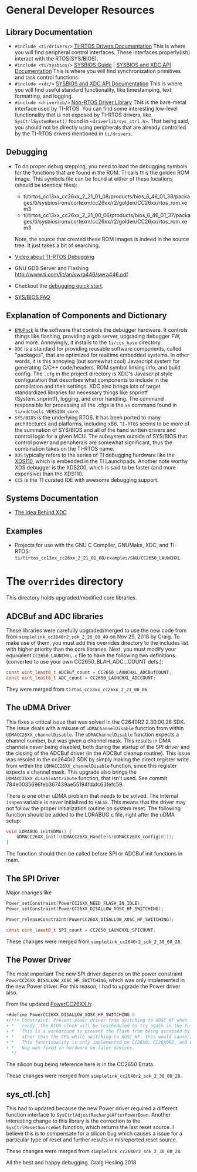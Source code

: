 # General Developer Resources

## Library Documentation
* `#include <ti/drivers/>` [TI-RTOS Drivers Documentation][TIRTOSDriversDoc]
  This is where you will find peripheral control interfaces.
  These interfaces properly(ish) interact with the RTOS(SYS/BIOS).
* `#include <ti/sysbios/>` [SYSBIOS Guide][SYSBIOSGuideDoc] | [SYSBIOS and XDC API Documentation][SYSBIOSandXDCDoc]
  This is where you will find synchronization primitives and task control functions.
* `#include <xdc/>` [SYSBIOS and XDC API Documentation][SYSBIOSandXDCDoc]
  This is where you will find useful standard functionality, like timestamping,
  text formatting, and logging.
* `#include <driverlib/>` [Non-RTOS Driver Library][CC26XXWareDoc]
  This is the bare-metal interface used by TI-RTOS. You can find some
  interesting low-level functionality that is not exposed by TI-RTOS drivers,
  like `SysCtrlSystemReset()` found in `<driverlib/sys_ctrl.h>`.
  That being said, you should not be directly using peripherals that are
  already controlled by the TI-RTOS drivers mentioned in `ti/drivers`.

## Debugging
* To do proper debug stepping, you need to load the debugging symbols for the
  functions that are found in the ROM. TI calls this the golden ROM image.
  This symbols file can be found at either of these locations
  (should be identical files):
  - ti/tirtos_cc13xx_cc26xx_2_21_01_08/products/bios_6_46_01_38/packages/ti/sysbios/rom/cortexm/cc26xx/r2/golden/CC26xx/rtos_rom.xem3
  - ti/tirtos_cc13xx_cc26xx_2_21_00_06/products/bios_6_46_01_37/packages/ti/sysbios/rom/cortexm/cc26xx/r2/golden/CC26xx/rtos_rom.xem3

  Note, the source that created these ROM images is indeed in the source tree.
  It just takes a bit of searching.
* [Video about TI-RTOS Debugging](https://training.ti.com/debugging-common-application-issues-ti-rtos?cu=1127843)
* GNU GDB Server and Flashing http://www.ti.com/lit/an/swra446/swra446.pdf
* Checkout the [debugging quick start][DebuggingQuickStart].
* [SYS/BIOS FAQ](http://processors.wiki.ti.com/index.php/SYS/BIOS_FAQs#4_Exception_Dump_Decoding_Using_the_CCS_Register_View)

## Explanation of Components and Dictionary
* [`EMUPack`][EMUPackDownload] is the software that controls the debugger
  hardware. It controls things like flashing, providing a gdb server,
  upgrading debugger FW, and more.
  Annoyingly, it installs to the `ti/ccs_base` directory.
* `XDC` is a standard for providing reusable software components,
  called "packages", that are optimized for realtime embedded systems.
  In other words, it is this annoying (but somewhat cool) Javascript system
  for generating C/C++ code/headers, ROM symbol linking info, and build config.
  The `.cfg` in the project directory is XDC's Javascript style configuration
  that describes what components to include in the compilation and their
  settings.
  XDC also brings lots of target standardized libraries for necessary things
  like snprintf (System_snprintf), logging, and error handling.
  The command responsible for processing all the .cfgs is the `xs` command
  found in `ti/xdctools_VERSION_core`.
* `SYS/BIOS` is the underlying RTOS. It has been ported to many architectures
  and platforms, including x86. `TI-RTOS` seems to be more of the summation of SYS/BIOS and
  all of the hand written drivers and control logic for a given MCU.
  The subsystem outside of SYS/BIOS that control power and peripherals are
  somewhat significant, thus the combination takes on the TI-RTOS name.
* `XDS` typically refers to the series of TI debugging hardware like the [XDS110][XDS110DebugProbeManual], which is embedded in the TI Launchpads.
  Another note worthy XDS debugger is the XDS200, which is said to be faster
  (and more expensive) than the XDS110.
* `CCS` is the TI curated IDE with awesome debugging support.

## Systems Documentation
* [The Idea Behind XDC](http://rtsc.eclipse.org/mediawiki-tip/images/1/12/XDCtools_Getting_Started_Guide.pdf)

## Examples
* Projects for use with the GNU C Compiler, GNUMake, XDC, and TI-RTOS:
  `ti/tirtos_cc13xx_cc26xx_2_21_01_08/examples/GNU/CC2650_LAUNCHXL`.

# The `overrides` directory
This directory holds upgraded/modified core libraries.

## ADCBuf and ADC libraries
These libraries were carefully upgraded/merged to use the new code from from `simplelink_cc2640r2_sdk_2_20_00_49` on Nov 29, 2018 by Craig.
To make use of them, you must add this overrides directory to the includes list with higher priority than the core libraries. Next, you must modify your equivalent `CC2650_LAUNCHXL.c` file to have the following two definitions (converted to use your own CC2650_BLAH_ADC...COUNT defs.):
```C
const uint_least8_t ADCBuf_count = CC2650_LAUNCHXL_ADCBufCOUNT;
const uint_least8_t ADC_count = CC2650_LAUNCHXL_ADCCOUNT;
```
They were merged from `tirtos_cc13xx_cc26xx_2_21_00_06`.

## The uDMA Driver
This fixes a critical issue that was solved in the C2640R2 2.30.00.28 SDK.
The issue deals with a misuse of `uDMAChannelDisable` function
from within `UDMACC26XX_channelDisable`. The `uDMAChannelDisable` function
expects a channel number, but was given a channel mask. This results in
DMA channels never being disabled, both during the startup of the SPI driver
and the closing of the ADCBuf driver (in the ADCBuf cleanup routine).
This issue was resoled in the cc2640r2 SDK by simply making the direct register
write from within the `UDMACC26XX_channelDisable` function, since this register
expects a channel mask.
This upgrade also brings the `UDMACC26XX_disableAttribute` function, that isn't used.
See commit 784e0035696feb367439ae55194fdafc63fefc59.

There is one other uDMA problem that needs to be solved.
The internal `isOpen` variable is never initialized to `FALSE`.
This means that the driver may not follow the proper initialization
routine on system reset.
The following function should be added to the LORABUG.c file, right after
the uDMA setup:
```C
void LORABUG_initUDMA() {
    UDMACC26XX_init((UDMACC26XX_Handle)&(UDMACC26XX_config[0]));
}
```
The function should then be called before SPI or ADCBuf init functions in main.

## The SPI Driver

Major changes like
```C
Power_setConstraint(PowerCC26XX_NEED_FLASH_IN_IDLE);
Power_setConstraint(PowerCC26XX_DISALLOW_XOSC_HF_SWITCHING);
```
```C
Power_releaseConstraint(PowerCC26XX_DISALLOW_XOSC_HF_SWITCHING);
```

```C
const uint_least8_t SPI_count = CC2650_LAUNCHXL_SPICOUNT;
```

These changes were merged from `simplelink_cc2640r2_sdk_2_30_00_28`.

## The Power Driver
The most important
The new SPI driver depends on the power constraint
`PowerCC26XX_DISALLOW_XOSC_HF_SWITCHING`, which was only implemented
in the new Power driver. For this reason, I had to upgrade the Power driver
also.

From the updated [PowerCC26XX.h](overrides/ti/drivers/power/PowerCC26XX.h):
```C
+#define PowerCC26XX_DISALLOW_XOSC_HF_SWITCHING 6
+/*!< Constraint: Prevent power driver from switching to XOSC_HF when the crystal is
+ *   ready. The RTOS clock will be rescheduled to try again in the future.
+ *   This is a workaround to prevent the flash from being accessed by a bus master
+ *   other than the CPU while switching to XOSC_HF. This would cause a bus stall.
+ *   This functionality is only implemented on CC26X0, CC26X0R2, and CC13X0 as the
+ *   bug was fixed in hardware on later devices.
  */
```
The silicon bug being reference here is in the CC2650 Errata.

These changes were merged from `simplelink_cc2640r2_sdk_2_30_00_28`.

## sys_ctl.[ch]
This had to updated because the new Power driver required a different
function interface to `SysCtrlAdjustRechargeAfterPowerDown`.
Another interesting change to this library is the correction to the
`SysCtrlResetSourceGet` function, which returns the last reset source.
I believe this is to compensate for a silicon bug which causes a issue
for a particular type of reset and further results in misreported reset source.

These changes were merged from `simplelink_cc2640r2_sdk_2_30_00_28`.

[TIRTOSDriversDoc]: http://software-dl.ti.com/dsps/dsps_public_sw/sdo_sb/targetcontent/tirtos/2_21_01_08/exports/tirtos_full_2_21_01_08/products/tidrivers_full_2_21_01_01/docs/doxygen/html/index.html
[SYSBIOSGuideDoc]: http://www.ti.com/lit/pdf/spruex3
[SYSBIOSandXDCDoc]: http://software-dl.ti.com/dsps/dsps_public_sw/sdo_sb/targetcontent/bios/sysbios/6_42_01_20/exports/bios_6_42_01_20/docs/cdoc/
[CC26XXWareDoc]: http://software-dl.ti.com/dsps/dsps_public_sw/sdo_sb/targetcontent/tirtos/2_21_01_08/exports/tirtos_full_2_21_01_08/products/cc26xxware_2_24_03_17272/doc/driverlib/index.html

[EMUPackDownload]: http://processors.wiki.ti.com/index.php/XDS_Emulation_Software_Package
[DebuggingQuickStart]: http://dev.ti.com/tirex/content/simplelink_cc13x0_sdk_1_30_00_06/docs/ti154stack/ti154stack-sdg/ti154stack-sdg/debugging/general-debugging.html
[XDS110DebugProbeManual]: http://www.ti.com/lit/ug/sprui94/sprui94.pdf


All the best and happy debugging.
Craig Hesling 2018